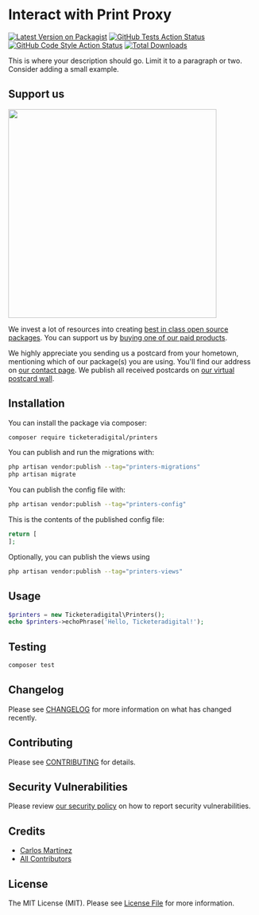 # Interact with Print Proxy

[![Latest Version on Packagist](https://img.shields.io/packagist/v/ticketeradigital/printers.svg?style=flat-square)](https://packagist.org/packages/ticketeradigital/printers)
[![GitHub Tests Action Status](https://img.shields.io/github/actions/workflow/status/ticketeradigital/printers/run-tests.yml?branch=main&label=tests&style=flat-square)](https://github.com/ticketeradigital/printers/actions?query=workflow%3Arun-tests+branch%3Amain)
[![GitHub Code Style Action Status](https://img.shields.io/github/actions/workflow/status/ticketeradigital/printers/fix-php-code-style-issues.yml?branch=main&label=code%20style&style=flat-square)](https://github.com/ticketeradigital/printers/actions?query=workflow%3A"Fix+PHP+code+style+issues"+branch%3Amain)
[![Total Downloads](https://img.shields.io/packagist/dt/ticketeradigital/printers.svg?style=flat-square)](https://packagist.org/packages/ticketeradigital/printers)

This is where your description should go. Limit it to a paragraph or two. Consider adding a small example.

## Support us

[<img src="https://github-ads.s3.eu-central-1.amazonaws.com/printers.jpg?t=1" width="419px" />](https://spatie.be/github-ad-click/printers)

We invest a lot of resources into creating [best in class open source packages](https://spatie.be/open-source). You can support us by [buying one of our paid products](https://spatie.be/open-source/support-us).

We highly appreciate you sending us a postcard from your hometown, mentioning which of our package(s) you are using. You'll find our address on [our contact page](https://spatie.be/about-us). We publish all received postcards on [our virtual postcard wall](https://spatie.be/open-source/postcards).

## Installation

You can install the package via composer:

```bash
composer require ticketeradigital/printers
```

You can publish and run the migrations with:

```bash
php artisan vendor:publish --tag="printers-migrations"
php artisan migrate
```

You can publish the config file with:

```bash
php artisan vendor:publish --tag="printers-config"
```

This is the contents of the published config file:

```php
return [
];
```

Optionally, you can publish the views using

```bash
php artisan vendor:publish --tag="printers-views"
```

## Usage

```php
$printers = new Ticketeradigital\Printers();
echo $printers->echoPhrase('Hello, Ticketeradigital!');
```

## Testing

```bash
composer test
```

## Changelog

Please see [CHANGELOG](CHANGELOG.md) for more information on what has changed recently.

## Contributing

Please see [CONTRIBUTING](CONTRIBUTING.md) for details.

## Security Vulnerabilities

Please review [our security policy](../../security/policy) on how to report security vulnerabilities.

## Credits

- [Carlos Martínez](https://github.com/cmartinez-ticketera)
- [All Contributors](../../contributors)

## License

The MIT License (MIT). Please see [License File](LICENSE.md) for more information.
